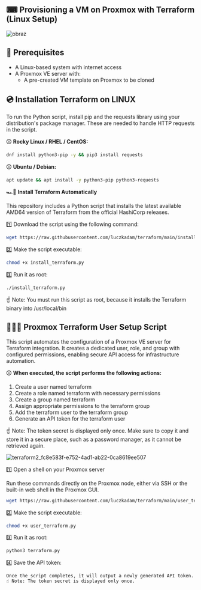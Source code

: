 ## ⌨ Provisioning a VM on Proxmox with Terraform (Linux Setup) 

![obraz](https://github.com/user-attachments/assets/b186557d-0d42-4806-84d3-5382c87f143e)

## 🧰 Prerequisites

- A Linux-based system with internet access  
- A Proxmox VE server with:
  - A pre-created VM template on Proxmox to be cloned

## 💿 Installation Terraform on LINUX
To run the Python script, install pip and the requests library using your distribution's package manager. These are needed to handle HTTP requests in the script.

🛈 **Rocky Linux / RHEL / CentOS:**
```bash
dnf install python3-pip -y && pip3 install requests
```
🛈 **Ubuntu / Debian:**
```bash
apt update && apt install -y python3-pip python3-requests
```
🏎️💨 **Install Terraform Automatically**

This repository includes a Python script that installs the latest available AMD64 version of Terraform from the official HashiCorp releases.

1️⃣ Download the script using the following command:
```bash
wget https://raw.githubusercontent.com/luczkadam/terraform/main/install_terraform.py
```
2️⃣ Make the script executable:
```bash
chmod +x install_terraform.py
```
3️⃣ Run it as root:
```bash
./install_terraform.py
```

☝️ Note: You must run this script as root, because it installs the Terraform binary into /usr/local/bin



## 👨🏻‍💻 Proxmox Terraform User Setup Script
This script automates the configuration of a Proxmox VE server for Terraform integration. It creates a dedicated user, role, and group with configured permissions, enabling secure API access for infrastructure automation.

🛈 **When executed, the script performs the following actions:**
1. Create a user named terraform
2. Create a role named terraform with necessary permissions
3. Create a group named terraform
4. Assign appropriate permissions to the terraform group
5. Add the terraform user to the terraform group
6. Generate an API token for the terraform user
   
☝️ Note: The token secret is displayed only once. Make sure to copy it and store it in a secure place, such as a password manager, as it cannot be retrieved again.

![terraform2_fc8e583f-e752-4ad1-ab22-0ca8619ee507](https://github.com/user-attachments/assets/2b6ba1a6-dcc6-42bd-ae40-3d30319b1edc)

1️⃣ Open a shell on your Proxmox server

Run these commands directly on the Proxmox node, either via SSH or the built-in web shell in the Proxmox GUI.
```bash
wget https://raw.githubusercontent.com/luczkadam/terraform/main/user_terraform.py
```
2️⃣ Make the script executable:
```bash
chmod +x user_terraform.py
```
3️⃣ Run it as root:
```bash
python3 terraform.py
```
4️⃣ Save the API token:
```
Once the script completes, it will output a newly generated API token.
☝️ Note: The token secret is displayed only once.
```

